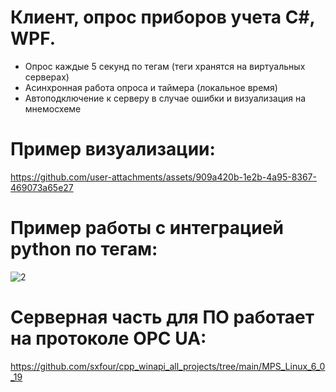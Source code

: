 # Клиент, опрос приборов учета C#, WPF.
- Опрос каждые 5 секунд по тегам (теги хранятся на виртуальных серверах)
- Асинхронная работа опроса и таймера (локальное время)
- Автоподключение к серверу в случае ошибки и визуализация на мнемосхеме
# Пример визуализации:


https://github.com/user-attachments/assets/909a420b-1e2b-4a95-8367-469073a65e27


# Пример работы с интеграцией python по тегам:
![2](https://github.com/user-attachments/assets/d292e4b6-504f-4e14-bcc3-b800a14fbc7b)

# Серверная часть для ПО работает на протоколе OPC UA: 
https://github.com/sxfour/cpp_winapi_all_projects/tree/main/MPS_Linux_6_0_19
